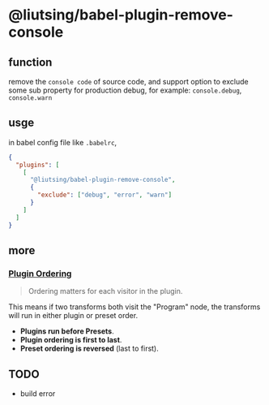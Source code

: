 # @liutsing/babel-plugin-remove-console

## function

remove the `console code` of source code, and support option to exclude some sub property for production debug, for example: `console.debug`, `console.warn`

## usge

in babel config file like `.babelrc`,

```json
{
  "plugins": [
    [
      "@liutsing/babel-plugin-remove-console",
      {
        "exclude": ["debug", "error", "warn"]
      }
    ]
  ]
}
```

## more

### [Plugin Ordering](https://babeljs.io/docs/en/plugins#plugin-ordering)

> Ordering matters for each visitor in the plugin.

This means if two transforms both visit the "Program" node, the transforms will run in either plugin or preset order.

- **Plugins run before Presets**.
- **Plugin ordering is first to last**.
- **Preset ordering is reversed** (last to first).

## TODO

- build error
